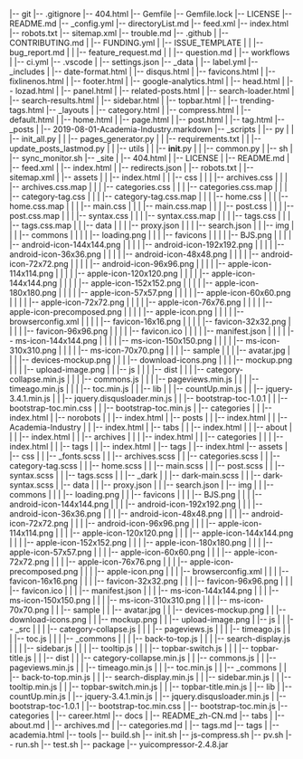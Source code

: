 |-- git
    |-- .gitignore
    |-- 404.html
    |-- Gemfile
    |-- Gemfile.lock
    |-- LICENSE
    |-- README.md
    |-- _config.yml
    |-- directoryList.md
    |-- feed.xml
    |-- index.html
    |-- robots.txt
    |-- sitemap.xml
    |-- trouble.md
    |-- .github
    |   |-- CONTRIBUTING.md
    |   |-- FUNDING.yml
    |   |-- ISSUE_TEMPLATE
    |   |   |-- bug_report.md
    |   |   |-- feature_request.md
    |   |   |-- question.md
    |   |-- workflows
    |       |-- ci.yml
    |-- .vscode
    |   |-- settings.json
    |-- _data
    |   |-- label.yml
    |-- _includes
    |   |-- date-format.html
    |   |-- disqus.html
    |   |-- favicons.html
    |   |-- fixlinenos.html
    |   |-- footer.html
    |   |-- google-analytics.html
    |   |-- head.html
    |   |-- lozad.html
    |   |-- panel.html
    |   |-- related-posts.html
    |   |-- search-loader.html
    |   |-- search-results.html
    |   |-- sidebar.html
    |   |-- topbar.html
    |   |-- trending-tags.html
    |-- _layouts
    |   |-- category.html
    |   |-- compress.html
    |   |-- default.html
    |   |-- home.html
    |   |-- page.html
    |   |-- post.html
    |   |-- tag.html
    |-- _posts
    |   |-- 2019-08-01-Academia-Industry.markdown
    |-- _scripts
    |   |-- py
    |   |   |-- init_all.py
    |   |   |-- pages_generator.py
    |   |   |-- requirements.txt
    |   |   |-- update_posts_lastmod.py
    |   |   |-- utils
    |   |       |-- __init__.py
    |   |       |-- common.py
    |   |-- sh
    |       |-- sync_monitor.sh
    |-- _site
    |   |-- 404.html
    |   |-- LICENSE
    |   |-- README.md
    |   |-- feed.xml
    |   |-- index.html
    |   |-- redirects.json
    |   |-- robots.txt
    |   |-- sitemap.xml
    |   |-- assets
    |   |   |-- index.html
    |   |   |-- css
    |   |   |   |-- archives.css
    |   |   |   |-- archives.css.map
    |   |   |   |-- categories.css
    |   |   |   |-- categories.css.map
    |   |   |   |-- category-tag.css
    |   |   |   |-- category-tag.css.map
    |   |   |   |-- home.css
    |   |   |   |-- home.css.map
    |   |   |   |-- main.css
    |   |   |   |-- main.css.map
    |   |   |   |-- post.css
    |   |   |   |-- post.css.map
    |   |   |   |-- syntax.css
    |   |   |   |-- syntax.css.map
    |   |   |   |-- tags.css
    |   |   |   |-- tags.css.map
    |   |   |-- data
    |   |   |   |-- proxy.json
    |   |   |   |-- search.json
    |   |   |-- img
    |   |   |   |-- commons
    |   |   |   |   |-- loading.png
    |   |   |   |-- favicons
    |   |   |   |   |-- BJS.png
    |   |   |   |   |-- android-icon-144x144.png
    |   |   |   |   |-- android-icon-192x192.png
    |   |   |   |   |-- android-icon-36x36.png
    |   |   |   |   |-- android-icon-48x48.png
    |   |   |   |   |-- android-icon-72x72.png
    |   |   |   |   |-- android-icon-96x96.png
    |   |   |   |   |-- apple-icon-114x114.png
    |   |   |   |   |-- apple-icon-120x120.png
    |   |   |   |   |-- apple-icon-144x144.png
    |   |   |   |   |-- apple-icon-152x152.png
    |   |   |   |   |-- apple-icon-180x180.png
    |   |   |   |   |-- apple-icon-57x57.png
    |   |   |   |   |-- apple-icon-60x60.png
    |   |   |   |   |-- apple-icon-72x72.png
    |   |   |   |   |-- apple-icon-76x76.png
    |   |   |   |   |-- apple-icon-precomposed.png
    |   |   |   |   |-- apple-icon.png
    |   |   |   |   |-- browserconfig.xml
    |   |   |   |   |-- favicon-16x16.png
    |   |   |   |   |-- favicon-32x32.png
    |   |   |   |   |-- favicon-96x96.png
    |   |   |   |   |-- favicon.ico
    |   |   |   |   |-- manifest.json
    |   |   |   |   |-- ms-icon-144x144.png
    |   |   |   |   |-- ms-icon-150x150.png
    |   |   |   |   |-- ms-icon-310x310.png
    |   |   |   |   |-- ms-icon-70x70.png
    |   |   |   |-- sample
    |   |   |       |-- avatar.jpg
    |   |   |       |-- devices-mockup.png
    |   |   |       |-- download-icons.png
    |   |   |       |-- mockup.png
    |   |   |       |-- upload-image.png
    |   |   |-- js
    |   |   |   |-- dist
    |   |   |       |-- category-collapse.min.js
    |   |   |       |-- commons.js
    |   |   |       |-- pageviews.min.js
    |   |   |       |-- timeago.min.js
    |   |   |       |-- toc.min.js
    |   |   |-- lib
    |   |       |-- countUp.min.js
    |   |       |-- jquery-3.4.1.min.js
    |   |       |-- jquery.disqusloader.min.js
    |   |       |-- bootstrap-toc-1.0.1
    |   |           |-- bootstrap-toc.min.css
    |   |           |-- bootstrap-toc.min.js
    |   |-- categories
    |   |   |-- index.html
    |   |-- norobots
    |   |   |-- index.html
    |   |-- posts
    |   |   |-- index.html
    |   |   |-- Academia-Industry
    |   |       |-- index.html
    |   |-- tabs
    |   |   |-- index.html
    |   |   |-- about
    |   |   |   |-- index.html
    |   |   |-- archives
    |   |   |   |-- index.html
    |   |   |-- categories
    |   |   |   |-- index.html
    |   |   |-- tags
    |   |       |-- index.html
    |   |-- tags
    |       |-- index.html
    |-- assets
    |   |-- css
    |   |   |-- _fonts.scss
    |   |   |-- archives.scss
    |   |   |-- categories.scss
    |   |   |-- category-tag.scss
    |   |   |-- home.scss
    |   |   |-- main.scss
    |   |   |-- post.scss
    |   |   |-- syntax.scss
    |   |   |-- tags.scss
    |   |   |-- _dark
    |   |       |-- dark-main.scss
    |   |       |-- dark-syntax.scss
    |   |-- data
    |   |   |-- proxy.json
    |   |   |-- search.json
    |   |-- img
    |   |   |-- commons
    |   |   |   |-- loading.png
    |   |   |-- favicons
    |   |   |   |-- BJS.png
    |   |   |   |-- android-icon-144x144.png
    |   |   |   |-- android-icon-192x192.png
    |   |   |   |-- android-icon-36x36.png
    |   |   |   |-- android-icon-48x48.png
    |   |   |   |-- android-icon-72x72.png
    |   |   |   |-- android-icon-96x96.png
    |   |   |   |-- apple-icon-114x114.png
    |   |   |   |-- apple-icon-120x120.png
    |   |   |   |-- apple-icon-144x144.png
    |   |   |   |-- apple-icon-152x152.png
    |   |   |   |-- apple-icon-180x180.png
    |   |   |   |-- apple-icon-57x57.png
    |   |   |   |-- apple-icon-60x60.png
    |   |   |   |-- apple-icon-72x72.png
    |   |   |   |-- apple-icon-76x76.png
    |   |   |   |-- apple-icon-precomposed.png
    |   |   |   |-- apple-icon.png
    |   |   |   |-- browserconfig.xml
    |   |   |   |-- favicon-16x16.png
    |   |   |   |-- favicon-32x32.png
    |   |   |   |-- favicon-96x96.png
    |   |   |   |-- favicon.ico
    |   |   |   |-- manifest.json
    |   |   |   |-- ms-icon-144x144.png
    |   |   |   |-- ms-icon-150x150.png
    |   |   |   |-- ms-icon-310x310.png
    |   |   |   |-- ms-icon-70x70.png
    |   |   |-- sample
    |   |       |-- avatar.jpg
    |   |       |-- devices-mockup.png
    |   |       |-- download-icons.png
    |   |       |-- mockup.png
    |   |       |-- upload-image.png
    |   |-- js
    |   |   |-- _src
    |   |   |   |-- category-collapse.js
    |   |   |   |-- pageviews.js
    |   |   |   |-- timeago.js
    |   |   |   |-- toc.js
    |   |   |   |-- _commons
    |   |   |       |-- back-to-top.js
    |   |   |       |-- search-display.js
    |   |   |       |-- sidebar.js
    |   |   |       |-- tooltip.js
    |   |   |       |-- topbar-switch.js
    |   |   |       |-- topbar-title.js
    |   |   |-- dist
    |   |       |-- category-collapse.min.js
    |   |       |-- commons.js
    |   |       |-- pageviews.min.js
    |   |       |-- timeago.min.js
    |   |       |-- toc.min.js
    |   |       |-- _commons
    |   |           |-- back-to-top.min.js
    |   |           |-- search-display.min.js
    |   |           |-- sidebar.min.js
    |   |           |-- tooltip.min.js
    |   |           |-- topbar-switch.min.js
    |   |           |-- topbar-title.min.js
    |   |-- lib
    |       |-- countUp.min.js
    |       |-- jquery-3.4.1.min.js
    |       |-- jquery.disqusloader.min.js
    |       |-- bootstrap-toc-1.0.1
    |           |-- bootstrap-toc.min.css
    |           |-- bootstrap-toc.min.js
    |-- categories
    |   |-- career.html
    |-- docs
    |   |-- README_zh-CN.md
    |-- tabs
    |   |-- about.md
    |   |-- archives.md
    |   |-- categories.md
    |   |-- tags.md
    |-- tags
    |   |-- academia.html
    |-- tools
        |-- build.sh
        |-- init.sh
        |-- js-compress.sh
        |-- pv.sh
        |-- run.sh
        |-- test.sh
        |-- package
            |-- yuicompressor-2.4.8.jar
